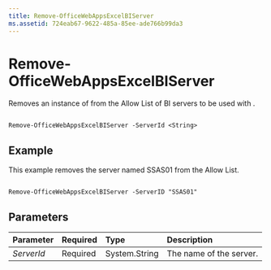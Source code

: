 ```yaml
---
title: Remove-OfficeWebAppsExcelBIServer
ms.assetid: 724eab67-9622-485a-85ee-ade766b99da3
---
```



# Remove-OfficeWebAppsExcelBIServer

Removes an instance of from the Allow List of BI servers to be used with .
  
    
    


```

Remove-OfficeWebAppsExcelBIServer -ServerId <String>

```


## Example

This example removes the server named SSAS01 from the Allow List.
  
    
    

```

Remove-OfficeWebAppsExcelBIServer -ServerID "SSAS01"
```


## Parameters



|**Parameter**|**Required**|**Type**|**Description**|
|:-----|:-----|:-----|:-----|
| _ServerId_ <br/> |Required  <br/> |System.String  <br/> |The name of the server.  <br/> |
   

